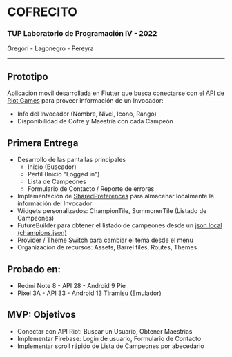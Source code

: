 # COFRECITO

### TUP Laboratorio de Programación IV - 2022
Gregori - Lagonegro - Pereyra

---

## Prototipo
Aplicación movil desarrollada en Flutter que busca conectarse con el [API de Riot Games](https://developer.riotgames.com/) para proveer información de un Invocador:
- Info del Invocador (Nombre, Nivel, Icono, Rango)
- Disponibilidad de Cofre y Maestría con cada Campeón

## Primera Entrega
- Desarrollo de las pantallas principales
  - Inicio (Buscador)
  - Perfil (Inicio "Logged in")
  - Lista de Campeones
  - Formulario de Contacto / Reporte de errores
- Implementación de [SharedPreferences](https://pub.dev/packages/shared_preferences) para almacenar localmente la información del Invocador
- Widgets personalizados: ChampionTile, SummonerTile (Listado de Campeones)
- FutureBuilder para obtener el listado de campeones desde un [json local (champions.json)](https://github.com/dantegt/cofrecito/blob/master/assets/json/champions.json)
- Provider / Theme Switch para cambiar el tema desde el menu
- Organizacion de recursos: Assets, Barrel files, Routes, Themes

## Probado en:
- Redmi Note 8 - API 28 - Android 9 Pie
- Pixel 3A - API 33 - Android 13 Tiramisu (Emulador)

## MVP: Objetivos
- Conectar con API Riot: Buscar un Usuario, Obtener Maestrias
- Implementar Firebase: Login de usuario, Formulario de Contacto
- Implementar scroll rápido de Lista de Campeones por abecedario
